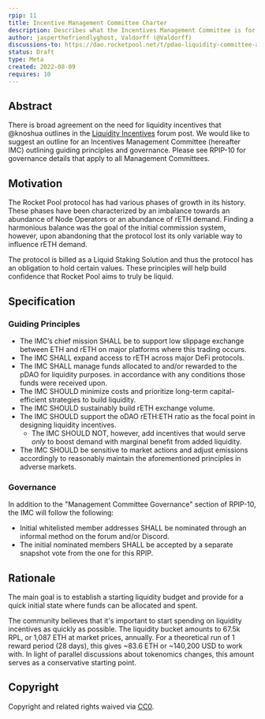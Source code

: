```yaml
---
rpip: 11
title: Incentive Management Committee Charter
description: Describes what the Incentives Management Committee is for and how it will execute
author: jasperthefriendlyghost, Valdorff (@Valdorff)
discussions-to: https://dao.rocketpool.net/t/pdao-liquidity-committee-and-budget-proposal/895
status: Draft
type: Meta
created: 2022-08-09
requires: 10
---
```


## Abstract
There is broad agreement on the need for liquidity incentives that @knoshua outlines in the
[Liquidity Incentives](https://dao.rocketpool.net/t/liquidity-incentives) forum post. We would like
to suggest an outline for an Incentives Management Committee (hereafter IMC) outlining guiding
principles and governance. Please see RPIP-10 for governance details that apply to all Management
Committees.

## Motivation
The Rocket Pool protocol has had various phases of growth in its history. These phases have been
characterized by an imbalance towards an abundance of Node Operators or an abundance of rETH demand.
Finding a harmonious balance was the goal of the initial commission system, however, upon abandoning
that the protocol lost its only variable way to influence rETH demand.

The protocol is billed as a Liquid Staking Solution and thus the protocol has an obligation to hold
certain values. These principles will help build confidence that Rocket Pool aims to truly be liquid.

## Specification

### Guiding Principles
- The IMC’s chief mission SHALL be to support low slippage exchange between ETH and rETH on
  major platforms where this trading occurs.
- The IMC SHALL expand access to rETH across major DeFi protocols.
- The IMC SHALL manage funds allocated to and/or rewarded to the pDAO for liquidity purposes.
  in accordance with any conditions those funds were received upon.
- The IMC SHOULD minimize costs and prioritize long-term capital-efficient strategies to build
  liquidity.
- The IMC SHOULD sustainably build rETH exchange volume.
- The IMC SHOULD support the oDAO rETH:ETH ratio as the focal point in designing liquidity
  incentives.
  - The IMC SHOULD NOT, however, add incentives that would serve _only_ to boost demand with
    marginal benefit from added liquidity.
- The IMC SHOULD be sensitive to market actions and adjust emissions accordingly to reasonably 
  maintain the aforementioned principles in adverse markets.

### Governance
In addition to the "Management Committee Governance" section of RPIP-10, the IMC will follow the
following:
- Initial whitelisted member addresses SHALL be nominated through an informal method on the forum
  and/or Discord.
- The initial nominated members SHALL be accepted by a separate snapshot vote from the one for this
  RPIP.

## Rationale
The main goal is to establish a starting liquidity budget and provide for a quick initial state
where funds can be allocated and spent.

The community believes that it's important to start spending on liquidity incentives as quickly as
possible. The liquidity bucket amounts to 67.5k RPL, or 1,087 ETH at market prices, annually. For a
theoretical run of 1 reward period (28 days), this gives  ~83.6 ETH or ~140,200 USD to work with. In
light of parallel discussions about tokenomics changes, this amount serves as a conservative
starting point.

## Copyright
Copyright and related rights waived via [CC0](https://creativecommons.org/publicdomain/zero/1.0/).
